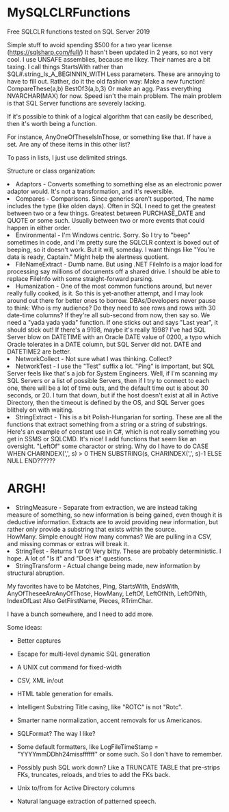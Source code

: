 # MySQLCLRFunctions
Free SQLCLR functions tested on SQL Server 2019

Simple stuff to avoid spending $500 for a two year license (https://sqlsharp.com/full/)
It hasn't been updated in 2 years, so not very cool.
I use UNSAFE assemblies, because me likey.
Their names are a bit taxing.  I call things StartsWith rather than SQL#.string_Is_A_BEGINNIN_WITH
Less parameters.  These are annoying to have to fill out.  Rather, do it the old fashion way:  Make a new function!
CompareThese(a,b)
BestOf3(a,b,3)
Or make an agg.
Pass everything NVARCHAR(MAX) for now.  Speed isn't the main problem.  The main problem is that SQL Server functions are severely lacking.

If it's possible to think of a logical algorithm that can easily be described, then it's worth being a function.

For instance, AnyOneOfTheseIsInThose, or something like that.  If have a set.  Are any of these items in this other list?

To pass in lists, I just use delimited strings.

Structure or class organization:
<li>
  Adaptors - Converts something to something else as an electronic power adaptor would.  It's not a transformation, and it's reversible.
</li>
<li>
  Compares - Comparisons.  Since generics aren't supported, The name includes the type (like olden days). Often in SQL I need to get the greatest
  between two or a few things.  Greatest between PURCHASE_DATE and QUOTE or some such.  Usually between two or more events that could happen in
  either order.
</li>
<li>
  Environmental - I'm Windows centric.  Sorry.  So I try to "beep" sometimes in code, and I'm pretty sure the SQLCLR context is boxed out of 
  beeping, so it doesn't work.  But it will, someday.  I want things like "You're data is ready, Captain."  Might help the alertness quotient.
</li>
<li>
  FileNameExtract - Dumb name.  But using .NET FileInfo is a major load for processing say millions of documents off a shared drive.
  I should be able to replace FileInfo with some straight-forward parsing.
</li>
<li>
  Humanization - One of the most common functions around, but never really fully cooked, is it.  So this is yet-another attempt, and I may
  look around out there for better ones to borrow.
  DBAs/Developers never pause to think: Who is my audience?  Do they need to see rows and rows with 30 date-time columns?  If they're all
  sub-second from now, then say so.  We need a "yada yada yada" function.  If one sticks out and says "Last year", it should stick out!
  If there's a 9198, maybe it's really 1998?  I've had SQL Server blow on DATETIME with an Oracle DATE value of 0200, a typo which Oracle tolerates
  in a DATE column, but SQL Server did not.  DATE and DATETIME2 are better.
</li>
<li>
  NetworkCollect - Not sure what I was thinking.  Collect?
</li>
<li>
  NetworkTest - I use the "Test" suffix a lot.  "Ping" is important, but SQL Server feels like that's a job for System Engineers.  Well,
  if I'm scanning my SQL Servers or a list of possible Servers, then if I try to connect to each one, there will be a lot of time outs,
  and the default time out is about 30 seconds, or 20.  I turn that down, but if the host doesn't exist at all in Active Directory,
  then the timeout is defined by the OS, and SQL Server goes blithely on with waiting.
</li>
<li>
  StringExtract - This is a bit Polish-Hungarian for sorting.  These are all the functions that extract something from a string or a string of 
  substrings.  Here's an example of constant use in C#, which is not really something you get in SSMS or SQLCMD.  It's nice!
  I add functions that seem like an oversight.  "LeftOf" some charactor or string.  Why do I have to do 
            CASE WHEN CHARINDEX(',', s) > 0 THEN SUBSTRING(s, CHARINDEX(',', s)-1 ELSE NULL END??????
            <br><h1>ARGH!</h1>
</li>
<li>
  StringMeasure - Separate from extraction, we are instead taking measure of something, so new information is being gained, even though it 
  is deductive information.  Extracts are to avoid providing new information, but rather only provide a substring that exists within the source.
  <br> HowMany.  Simple enough!  How many commas?  We are pulling in a CSV, and missing commas or extras will break it.
</li>
<li>
  StringTest - Returns 1 or 0!  Very bitty.  These are probably deterministic.  I hope.  
  A lot of "Is it" and "Does it" questions.
</li>
<li>
  StringTransform - Actual change being made, new information by structural abruption.
</li>

My favorites have to be Matches, Ping, StartsWith, EndsWith, AnyOfTheseeAreAnyOfThose, HowMany, LeftOf, LeftOfNth, LeftOfNth, IndexOfLast
Also GetFirstName, Pieces, RTrimChar.

I have a bunch somewhere, and I need to add more.

Some ideas:
- Better captures
- Escape for multi-level dynamic SQL generation
- A UNIX cut command for fixed-width
- CSV, XML in/out
- HTML table generation for emails.
- Intelligent Substring Title casing, like "ROTC" is not "Rotc".
- Smarter name normalization, accent removals for us Americanos.
- SQLFormat?  The way I like?
- Some default formatters, like LogFileTimeStamp = "YYYYmmDDhh24missffffff" or some such.  So I don't have to remember.

- Possibly push SQL work down?  Like a TRUNCATE TABLE that pre-strips FKs, truncates, reloads, and tries to add the FKs back.
- Unix to/from for Active Directory columns
- Natural language extraction of patterned speech.

  
